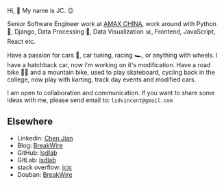 Hi, 👋 My name is JC. 😉

Senior Software Engineer work at [AMAX CHINA](http://www.amaxchina.com), work around with Python 🐍, Django, Data Processing 💽, Data Visualization 📊, Frontend, JavaScript, React etc.

Have a passion for cars 🚗, car tuning, racing 🏎️, or anything with wheels. I have a hatchback car, now i'm working on it's modification. Have a road bike 🚴‍♂️ and a mountain bike, used to play skateboard, cycling back in the college, now play with karting, track day events and modified cars.

I am open to collaboration and communication. If you want to share some ideas with me, please send email to: `lsdvincent@gmail.com`

## Elsewhere

- Linkedin: [Chen Jian](https://www.linkedin.com/in/jc-81493210b/)
- Blog: [BreakWire](https://breakwire.me)
- GitHub: [lsdlab](https://github.com/lsdlab)
- GitLab: [lsdlab](https://github.com/lsdlab)
- stack overflow: [jcjc](https://stackoverflow.com/users/3295711/jcjc?tab=profile)
- Douban: [BreakWire](https://www.douban.com/people/135271635/)
